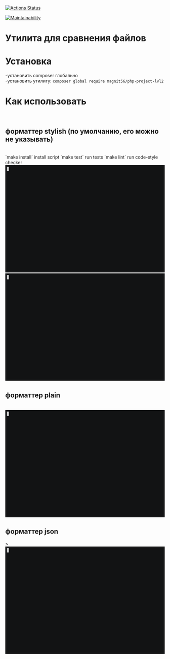 [![Actions Status](https://github.com/Maron4ik/php-project-lvl2/workflows/hexlet-check/badge.svg)](https://github.com/Maron4ik/php-project-lvl2/actions)

[![Maintainability](https://api.codeclimate.com/v1/badges/63aa7c8d873f1c303fdc/maintainability)](https://codeclimate.com/github/Maron4ik/php-project-lvl2/maintainability)

<h1>Утилита для сравнения файлов</h1>
<h1>Установка</h1>
-установить composer глобально<br>
-установить утилиту: <code>composer global require magnit56/php-project-lvl2</code><br>
<h1>Как использовать</h1><br>
<h2>форматтер stylish (по умолчанию, его можно не указывать)</h2><br>
`make install` install script  
`make test` run tests  
`make lint` run code-style checker  
<img src="https://raw.githubusercontent.com/magnit56/php-project-lvl2/master/examples/stylish.gif" /><br>
<img src="https://raw.githubusercontent.com/magnit56/php-project-lvl2/master/examples/default.gif" /><br>
<h2>форматтер plain</h2><br>
<img src="https://raw.githubusercontent.com/magnit56/php-project-lvl2/master/examples/plain.gif" /><br>
<h2>форматтер json</h2>><br>
<img src="https://raw.githubusercontent.com/magnit56/php-project-lvl2/master/examples/json.gif" /><br>
